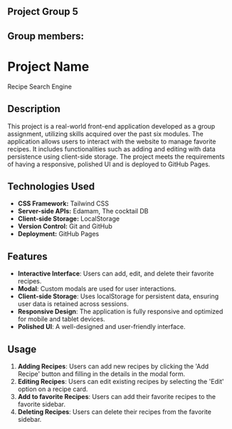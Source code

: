 ## Project Group 5

## Group members:

# Project Name
Recipe Search Engine

## Description

This project is a real-world front-end application developed as a group assignment, utilizing skills acquired over the past six modules. The application allows users to interact with the website to manage  favorite recipes. It includes functionalities such as adding and editing with data persistence using client-side storage. The project meets the requirements of having a responsive, polished UI and is deployed to GitHub Pages.

## Technologies Used

- **CSS Framework:** Tailwind CSS <br>
- **Server-side APIs:** Edamam, The cocktail DB  <br>
- **Client-side Storage:** LocalStorage  <br>
- **Version Control:** Git and GitHub  <br>
- **Deployment:** GitHub Pages

## Features

- **Interactive Interface**: Users can add, edit, and delete their favorite recipes.<br>
- **Modal**: Custom modals are used for user interactions. <br>
- **Client-side Storage**: Uses localStorage for persistent data, ensuring user data is retained across sessions.<br>
- **Responsive Design**: The application is fully responsive and optimized for mobile and tablet devices. <br>
- **Polished UI**: A well-designed and user-friendly interface. <br>


## Usage

1. **Adding Recipes**: Users can add new recipes by clicking the 'Add Recipe' button and filling in the details in the modal form. <br>
2. **Editing Recipes**: Users can edit existing recipes by selecting the 'Edit' option on a recipe card.<br>
3. **Add to favorite Recipes**: Users can add their favorite recipes to the favorite sidebar. <br>
4. **Deleting Recipes**: Users can delete their  recipes from the favorite sidebar. <br>



